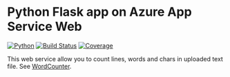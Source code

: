 # Python Flask app on Azure App Service Web
[![Python](https://img.shields.io/badge/python-2.7%2C%203.4--dev-blue.svg)]()
[![Build Status](https://travis-ci.org/sweetdream779/WebServer.svg?branch=master)](https://travis-ci.org/sweetdream779/WebServer)
[![Coverage](https://codecov.io/gh/sweetdream779/WebServer/branch/master/graph/badge.svg)](https://codecov.io/gh/sweetdream779/WebServer)

This web service allow you to count lines, words and chars in uploaded text file.
See [WordCounter](http://textcounter.azurewebsites.net/). 

